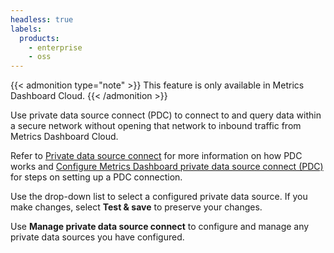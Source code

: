 ```yaml
---
headless: true
labels:
  products:
    - enterprise
    - oss
---
```


[//]: # 'This file documents the Private data source section for data sources.'
[//]: # 'This shared file is included in these locations:'
[//]: # '/metrics-dashboard/docs/sources/datasources/pyroscope/configure-pyroscope-data-source.md'
[//]: # '/metrics-dashboard/docs/sources/datasources/tempo/configure-tempo-data-source.md'
[//]: # 'If you make changes to this file, verify that the meaning and content are not changed in any place where the file is included.'
[//]: # 'Any links should be fully qualified and not relative: /docs/metrics-dashboard/ instead of ../metrics-dashboard/.'

<!-- Procedure for using private data source connect section in the data sources -->

{{< admonition type="note" >}}
This feature is only available in Metrics Dashboard Cloud.
{{< /admonition >}}

Use private data source connect (PDC) to connect to and query data within a secure network without opening that network to inbound traffic from Metrics Dashboard Cloud.

Refer to [Private data source connect](https://metrics-dashboard.com/docs/metrics-dashboard-cloud/connect-externally-hosted/private-data-source-connect/) for more information on how PDC works and [Configure Metrics Dashboard private data source connect (PDC)](https://metrics-dashboard.com/docs/metrics-dashboard-cloud/connect-externally-hosted/private-data-source-connect/configure-pdc/#configure-metrics-dashboard-private-data-source-connect-pdc) for steps on setting up a PDC connection.

Use the drop-down list to select a configured private data source. If you make changes, select **Test & save** to preserve your changes.

Use **Manage private data source connect** to configure and manage any private data sources you have configured.
